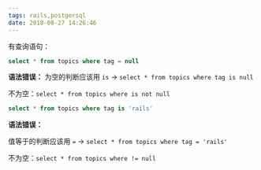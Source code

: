 ```yaml
---
tags: rails,postgersql
date: 2018-08-27 14:26:46
---
```


有查询语句：

```sql
select * from topics where tag = null
```

**语法错误：**
为空的判断应该用 `is` -> `select * from topics where tag is null`

不为空：`select * from topics where is not null`

```sql
select * from topics where tag is 'rails'
```

**语法错误：**

值等于的判断应该用 `=` -> `select * from topics where tag = 'rails'`

不为空：`select * from topics where != null`
